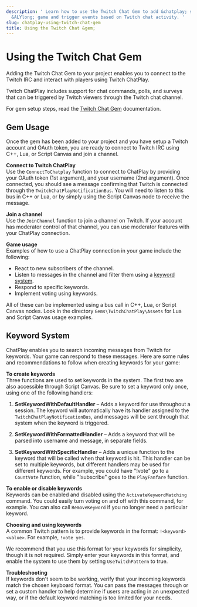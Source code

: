 ```yaml
---
description: ' Learn how to use the Twitch Chat Gem to add &chatplay; support to your
  &ALYlong; game and trigger events based on Twitch chat activity. '
slug: chatplay-using-twitch-chat-gem
title: Using the Twitch Chat &gem;
---
```

# Using the Twitch Chat Gem<a name="chatplay-using-twitch-chat-gem"></a>

Adding the Twitch Chat Gem to your project enables you to connect to the Twitch IRC and interact with players using Twitch ChatPlay\.

Twitch ChatPlay includes support for chat commands, polls, and surveys that can be triggered by Twitch viewers through the Twitch chat channel\.

For gem setup steps, read the [Twitch Chat Gem](/docs/userguide/gems/builtin/chatplay/_index.md) documentation\.

## Gem Usage<a name="chatplay-gem-usage"></a>

Once the gem has been added to your project and you have setup a Twitch account and OAuth token, you are ready to connect to Twitch IRC using C\+\+, Lua, or Script Canvas and join a channel\.

**Connect to Twitch ChatPlay**  
Use the `ConnectToChatplay` function to connect to ChatPlay by providing your OAuth token \(1st argument\), and your username \(2nd argument\)\. Once connected, you should see a message confirming that Twitch is connected through the `TwitchChatPlayNotificationBus`\. You will need to listen to this bus in C\+\+ or Lua, or by simply using the Script Canvas node to receive the message\.

**Join a channel**  
Use the `JoinChannel` function to join a channel on Twitch\. If your account has moderator control of that channel, you can use moderator features with your ChatPlay connection\.

**Game usage**  
Examples of how to use a ChatPlay connection in your game include the following:
+ React to new subscribers of the channel\.
+ Listen to messages in the channel and filter them using a [keyword system](#chatplay-keyword-system)\.
+ Respond to specific keywords\.
+ Implement voting using keywords\.

All of these can be implemented using a bus call in C\+\+, Lua, or Script Canvas nodes\. Look in the directory `Gems\TwitchChatPlay\Assets` for Lua and Script Canvas usage examples\.

## Keyword System<a name="chatplay-keyword-system"></a>

ChatPlay enables you to search incoming messages from Twitch for keywords\. Your game can respond to these messages\. Here are some rules and recommendations to follow when creating keywords for your game:

**To create keywords**  
Three functions are used to set keywords in the system\. The first two are also accessible through Script Canvas\. Be sure to set a keyword only once, using one of the following handlers:

1. **SetKeywordWithDefaultHandler** – Adds a keyword for use throughout a session\. The keyword will automatically have its handler assigned to the `TwitchChatPlayNotificationBus`, and messages will be sent through that system when the keyword is triggered\.

1. **SetKeywordWithFormattedHandler** – Adds a keyword that will be parsed into username and message, in separate fields\.

1. **SetKeywordWithSpecificHandler** – Adds a unique function to the keyword that will be called when that keyword is hit\. This handler can be set to multiple keywords, but different handlers may be used for different keywords\. For example, you could have "\!vote" go to a `CountVote` function, while "\!subscribe" goes to the `PlayFanfare` function\.

**To enable or disable keywords**  
Keywords can be enabled and disabled using the `ActivateKeywordMatching` command\. You could easily turn voting on and off with this command, for example\. You can also call `RemoveKeyword` if you no longer need a particular keyword\.

**Choosing and using keywords**  
A common Twitch pattern is to provide keywords in the format: `!<keyword> <value>`\. For example, `!vote yes`\.

We recommend that you use this format for your keywords for simplicity, though it is not required\. Simply enter your keywords in this format, and enable the system to use them by setting `UseTwitchPattern` to true\.

**Troubleshooting**  
If keywords don't seem to be working, verify that your incoming keywords match the chosen keyboard format\. You can pass the messages through or set a custom handler to help determine if users are acting in an unexpected way, or if the default keyword matching is too limited for your needs\.